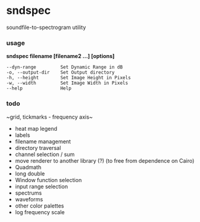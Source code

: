 # sndspec
soundfile-to-spectrogram utility

### usage

**sndspec filename [filename2 ...] [options]**

~~~
--dyn-range         Set Dynamic Range in dB
-o, --output-dir    Set Output directory
-h, --height        Set Image Height in Pixels
-w, --width         Set Image Width in Pixels
--help              Help
~~~

### todo

~grid, tickmarks - frequency axis~
- heat map legend
- labels
- filename management 
- directory traversal
- channel selection / sum
- move renderer to another library (?) (to free from dependence on Cairo)
- Quadmath
- long double
- Window function selection
- input range selection
- spectrums
- waveforms
- other color palettes
- log frequency scale

